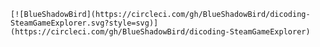     [![BlueShadowBird](https://circleci.com/gh/BlueShadowBird/dicoding-SteamGameExplorer.svg?style=svg)](https://circleci.com/gh/BlueShadowBird/dicoding-SteamGameExplorer)
